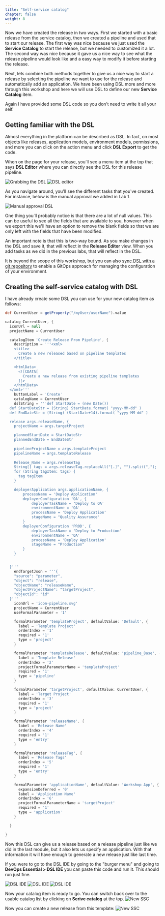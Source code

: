 ```yaml
---
title: "Self-service catalog"
chapter: false
weight: 8
--- 
```


Now we have created the release in two ways.  First we started with a basic release from the service catalog, then we created a pipeline and used that to start our release.  The first way was nice because we just used the **Service Catalog** to start the release, but we needed to customized it a lot.  The second way was nice because it gave us a nice way to see what the release pipeline would look like and a easy way to modify it before starting the release.

Next, lets combine both methods together to give us a nice way to start a release by selecting the pipeline we want to use for the release and automatically add an application.  We have been using DSL more and more through this workshop and here we will use DSL to define our new **Service Catalog** item.

Again I have provided some DSL code so you don't need to write it all your self.

## Getting familiar with the DSL

Almost everything in the platform can be described as DSL. In fact, on most objects like releases, application models, environment models, permissions, and more you can click on the action menu and click **DSL Export** to get the code.

When on the page for your release, you'll see a menu item at the top that says **DSL Editor** where you can directly see the DSL for this release pipeline.

![Grabbing the DSL](catalog/1.png)
![DSL editor](catalog/2.png)

As you navigate around, you'll see the different tasks that you've created. For instance, below is the manual approval we added in Lab 1. 

![Manual approval DSL](catalog/3.png)

One thing you'll probably notice is that there are a lot of null values. This can be useful to see all the fields that are available to you, however when we export this we'll have an option to remove the blank fields so that we are only left with the fields that have been modified.

An important note is that this is two-way bound. As you make changes in the DSL and save it, that will reflect in the **Release Editor** view. When you add tasks as we did in the previous labs, that will reflect in the DSL. 

It is beyond the scope of this workshop, but you can also [sync DSL with a git repository](https://docs.cloudbees.com/docs/cloudbees-cd/latest/configure/source-code-synchronization) to enable a GitOps approach for managing the configuration of your environment. 


## Creating the self-service catalog with DSL

I have already create some DSL you can use for your new catalog item as follows:

```groovy
def CurrentUser = getProperty("/myUser/userName").value

catalog CurrentUser, {
  iconUrl = null
  projectName = CurrentUser

  catalogItem 'Create Release From Pipeline', {
    description = '''<xml>
    <title>
      Create a new released based on pipeline templates
    </title>

    <htmlData>
      <![CDATA[
        Create a new release from existing pipeline templates
      ]]>
    </htmlData>
  </xml>'''
    buttonLabel = 'Create'
    catalogName = CurrentUser
    dslString = '''def StartDate = (new Date())
  def StartDateStr = (String) StartDate.format( "yyyy-MM-dd" )
  def EndDateStr = (String) (StartDate+14).format( "yyyy-MM-dd" )

  release args.releaseName, {
    projectName = args.targetProject

    plannedStartDate = StartDateStr
    plannedEndDate = EndDateStr
    
    pipelineProjectName = args.templateProject
    pipelineName = args.templateRelease
    
    Release_Name = args.releaseTag
    String[] tags = args.releaseTag.replaceAll("[.]", "").split(",");
    for (String tagItem: tags) {
      tag tagItem
    }

    deployerApplication args.applicationName, {
        processName = 'Deploy Application'
        deployerConfiguration 'QA', {
            deployerTaskName = 'Deploy to QA'
            environmentName = 'QA'
            processName = 'Deploy Application'
            stageName = "Quality Assurance"
        }
        deployerConfiguration 'PROD', {
            deployerTaskName = 'Deploy to Production'
            environmentName = 'QA'
            processName = 'Deploy Application'
            stageName = "Production"
        }
    }


  }'''
    endTargetJson = '''{
    "source": "parameter",
    "object": "release",
    "objectName": "releaseName",
    "objectProjectName": "targetProject",
    "objectId": "id"
  }'''
    iconUrl = 'icon-pipeline.svg'
    projectName = CurrentUser
    useFormalParameter = '1'

    formalParameter 'templateProject', defaultValue: 'Default', {
      label = 'Template Project'
      orderIndex = '1'
      required = '1'
      type = 'project'
    }

    formalParameter 'templateRelease', defaultValue: 'pipeline_Base', {
      label = 'Template Release'
      orderIndex = '2'
      projectFormalParameterName = 'templateProject'
      required = '1'
      type = 'pipeline'
    }

    formalParameter 'targetProject', defaultValue: CurrentUser, {
      label = 'Target Project'
      orderIndex = '3'
      required = '1'
      type = 'project'
    }

    formalParameter 'releaseName', {
      label = 'Release Name'
      orderIndex = '4'
      required = '1'
      type = 'entry'
    }

    formalParameter 'releaseTag', {
      label = 'Release Tags'
      orderIndex = '5'
      required = '1'
      type = 'entry'
    }

    formalParameter 'applicationName', defaultValue: 'Workshop App', {
      expansionDeferred = '0'
      label = 'Application Name'
      orderIndex = '6'
      projectFormalParameterName = 'targetProject'
      required = '1'
      type = 'application'
    }

  }

}
```

Now this DSL can give us a release based on a release pipeline just like we did in the last module, but it also lets us specify an application.  With that information it will have enough to generate a new release just like last time.

If you were to go to the DSL IDE by going to the "burger menu" and going to **DevOps Essential > DSL IDE** you can paste this code and run it. This should run just fine.

![DSL IDE](catalog/6.png)
![DSL IDE](catalog/7.png)
![DSL IDE](catalog/8.png)

Now your catalog item is ready to go. You can switch back over to the usable catalog list by clicking on **Serive catalog** at the top.
![New SSC](catalog/25.png)

Now you can create a new release from this template:
![New SSC](catalog/26.png)





<script defer src="../scripts/replacer.js" type="module"></script>
